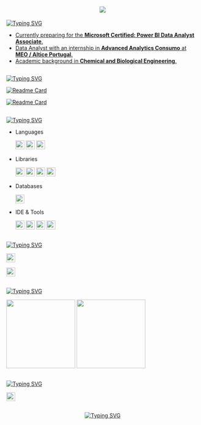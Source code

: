 <a id="top"></a> 

<h1 align="center">
  <img src="https://readme-typing-svg.herokuapp.com/?font=Electrolize&size=35&color=FF9900&center=true&vCenter=true&width=800&height=70&lines=Hello,+I'm+David+Nogueira!;Welcome+to+my+GitHub!">
</h1>

<a href="https://git.io/typing-svg"><img src="https://readme-typing-svg.herokuapp.com?font=Electrolize&duration=1&pause=1&color=FF9900&repeat=false&width=435&lines=About+Me" alt="Typing SVG" />
- Currently preparing for the **Microsoft Certified: Power BI Data Analyst Associate**.
- Data Analyst with an internship in **Advanced Analytics Consumo** at **MEO / Altice Portugal**.
- Academic background in **Chemical and Biological Engineering**.

<h2 align="left">
</h2>

<a href="https://git.io/typing-svg"><img src="https://readme-typing-svg.herokuapp.com?font=Electrolize&duration=1&pause=1&color=FF9900&repeat=false&width=435&lines=Top+Repositories" alt="Typing SVG" />

[![Readme Card](https://github-readme-stats.vercel.app/api/pin/?username=SUKHMAN-SINGH-1612&theme=dark&hide_border=false&repo=Data-Science-Projects&bg_color=00000000&title_color=FF9900&text_color=FFFFFF&icon_color=FF9900&border_color=FF9900)](https://github.com/SUKHMAN-SINGH-1612/Data-Science-Projects)

[![Readme Card](https://github-readme-stats.vercel.app/api/pin/?username=David-Nogueira&theme=dark&hide_border=false&repo=Cyclistic-Bike-Share-Case-Study&bg_color=00000000&title_color=FF9900&text_color=FFFFFF&icon_color=FF9900&border_color=FF9900)](https://github.com/David-Nogueira/Steam_Games_2013_to_2023-R_Project-Cesae_Digital)

<h2 align="left">
</h2>

<a href="https://git.io/typing-svg">
  <img src="https://readme-typing-svg.herokuapp.com?font=Electrolize&duration=1&pause=1&color=FF9900&repeat=false&width=435&lines=Skills" alt="Typing SVG" />
</a>

<ul>
  <li>Languages</li>
  <p></p>
    <img src="https://img.shields.io/badge/Python-3670A0?style=plastic&logo=python&logoColor=ffdd54" height="23"/>
    <img src="https://img.shields.io/badge/R-%23276DC3?style=plastic&logo=r&logoColor=white" height="23"/>
    <img src="https://img.shields.io/badge/DAX-F2C811?style=plastic&logo=powerbi&logoColor=black" height="23"/>
  </p>

  <li>Libraries</li>
  <p></p>
  <p align="left">
    <img src="https://img.shields.io/badge/Pandas-150458?style=plastic&logo=pandas&logoColor=white" height="23"/>
    <img src="https://img.shields.io/badge/Numpy-013243?style=plastic&logo=numpy&logoColor=white" height="23"/>
    <img src="https://img.shields.io/badge/Matplotlib-11557C?style=plastic&logo=matplotlib&logoColor=white" height="23"/>
    <img src="https://img.shields.io/badge/Plotly-3F4F75?style=plastic&logo=plotly&logoColor=white" height="23"/>
  </p>

  <li>Databases</li>
  <p></p>
  <p align="left">
    <img src="https://img.shields.io/badge/MySQL-4479A1?style=plastic&logo=mysql&logoColor=white" height="23"/>
  </p>

  <li>IDE & Tools</li>
  <p></p>
  <p align="left">
    <img src="https://img.shields.io/badge/Jupyter-F37626?style=plastic&logo=jupyter&logoColor=white" height="23"/>
    <img src="https://img.shields.io/badge/VS%20Code-007ACC?style=plastic&logo=visualstudiocode&logoColor=white" height="23"/>
    <img src="https://img.shields.io/badge/Power%20BI-F2C811?style=plastic&logo=powerbi&logoColor=black" height="23"/>
    <img src="https://img.shields.io/badge/Microsoft%20Excel-217346?style=plastic&logo=microsoft-excel&logoColor=white" height="23"/>
  </p>
</ul>

<h2 align="left">
</h2>

<a href="https://git.io/typing-svg">
  <img src="https://readme-typing-svg.herokuapp.com?font=Electrolize&duration=1&pause=1&color=FF9900&repeat=false&width=435&lines=Courses" alt="Typing SVG" />
</a>

<p align="left">
  <a href="https://www.coursera.org/account/accomplishments/specialization/certificate/Z5IN9DKEUN6P" target="_blank" style="text-decoration: none;">
    <img src="https://img.shields.io/badge/Google%20Data%20Analytics%20(PT)-blue?style=plastic&logo=coursera&logoColor=white" height="23"/>
</p>

<p align="left">
  <a href="https://imgur.com/a/zoLulGV" target="_blank" style="text-decoration: none;">
    <img src="https://img.shields.io/badge/Cesae%20Digital%20Data%20Analyst%20(PT)-blue?style=plastic&logo=readthedocs&logoColor=white" height="23"/>
  </a>
</p>

<h2 align="left">
</h2>

<a href="https://git.io/typing-svg">
  <img src="https://readme-typing-svg.herokuapp.com?font=Electrolize&duration=1&pause=1&color=FF9900&repeat=false&width=435&lines=GitHub+Analytics" alt="Typing SVG" />
</a>

<img height="180em" src="https://github-readme-stats.vercel.app/api?username=David-Nogueira&show_icons=true&theme=dark&hide_border=false&include_all_commits=true&count_private=true&title_color=FF9900&text_color=FFFFFF&icon_color=FF9900&border_color=FF9900&bg_color=00000000"/>                  <img height="180em" src="https://github-readme-stats.vercel.app/api/top-langs/?username=David-Nogueira&layout=compact&theme=dark&hide_border=false&title_color=FF9900&text_color=FFFFFF&border_color=FF9900&bg_color=00000000"/>

<h2 align="left">
</h2>

<a href="https://git.io/typing-svg">
  <img src="https://readme-typing-svg.herokuapp.com?font=Electrolize&duration=1&pause=1&color=FF9900&repeat=false&width=435&lines=Contact" alt="Typing SVG" />
</a>

<p align="left">
  <a href="https://www.linkedin.com/in/davidjnogueira/" target="_blank" style="text-decoration: none;">
    <img src="https://img.shields.io/badge/LinkedIn-0077B5?style=plastic&logo=linkedin&logoColor=white" height="23"/>
  </a>
</p>

<h2 align="left">
</h2>

<p align="center">
  <a href="#top">
    <img src="https://readme-typing-svg.herokuapp.com?font=Electrolize&duration=1&pause=1&color=FF9900&repeat=false&center=true&vCenter=true&width=435&lines=Back+to+Top" alt="Typing SVG" />
  </a>
</p>

<a id="top"></a>
